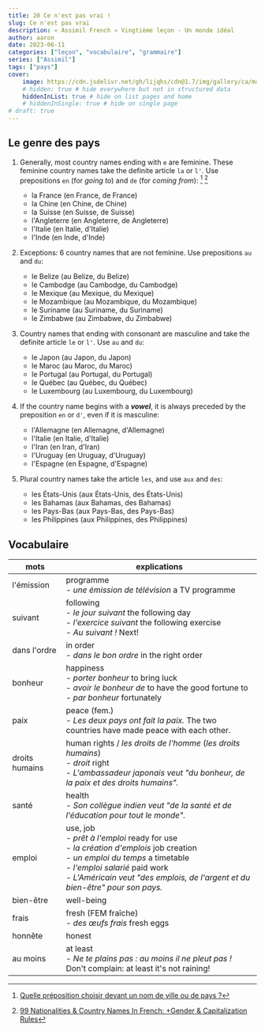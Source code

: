 ```yaml
---
title: 20 Ce n'est pas vrai !
slug: Ce n'est pas vrai
description: « Assimil French » Vingtième leçon - Un monde idéal
author: aaron
date: 2023-06-11
categories: ["leçon", "vocabulaire", "grammaire"]
series: ["Assimil"]
tags: ["pays"]
cover: 
    image: https://cdn.jsdelivr.net/gh/lijqhs/cdn@1.7/img/gallery/ca/mark-koch-KiRlN3jjVNU-unsplash.jpg
    # hidden: true # hide everywhere but not in structured data
    hiddenInList: true # hide on list pages and home
    # hiddenInSingle: true # hide on single page
# draft: true
---
```


## Le genre des pays

1. Generally, most country names ending with `e` are feminine. These feminine country names take the definite article `la` or `l'`. Use prepositions `en` (for *going to*) and `de` (for *coming from*): [^1] [^2]
   - la France (en France, de France)
   - la Chine (en Chine, de Chine)
   - la Suisse (en Suisse, de Suisse)
   - l'Angleterre (en Angleterre, de Angleterre)
   - l'Italie (en Italie, d'Italie)
   - l'Inde (en Inde, d'Inde)

2. Exceptions: 6 country names that are not feminine. Use prepositions `au` and `du`:
   - le Belize (au Belize, du Belize)
   - le Cambodge (au Cambodge, du Cambodge)
   - le Mexique (au Mexique, du Mexique)
   - le Mozambique (au Mozambique, du Mozambique)
   - le Suriname (au Suriname, du Suriname)
   - le Zimbabwe (au Zimbabwe, du Zimbabwe)

3. Country names that ending with consonant are masculine and take the definite article `le` or `l'`. Use `au` and `du`:
   - le Japon (au Japon, du Japon)
   - le Maroc (au Maroc, du Maroc)
   - le Portugal (au Portugal, du Portugal)
   - le Québec (au Québec, du Québec)
   - le Luxembourg (au Luxembourg, du Luxembourg)

4. If the country name begins with a ***vowel***, it is always preceded by the preposition `en` or `d'`, even if it is masculine:
   - l'Allemagne (en Allemagne, d'Allemagne)
   - l'Italie (en Italie, d'Italie)
   - l'Iran (en Iran, d'Iran)
   - l'Uruguay (en Uruguay, d'Uruguay)
   - l'Espagne (en Espagne, d'Espagne)

5. Plural country names take the article `les`, and use `aux` and `des`:
   - les États-Unis (aux États-Unis, des États-Unis)
   - les Bahamas (aux Bahamas, des Bahamas)
   - les Pays-Bas (aux Pays-Bas, des Pays-Bas)
   - les Philippines (aux Philippines, des Philippines)

[^1]: [Quelle préposition choisir devant un nom de ville ou de pays ?](https://www.francaisauthentique.com/prepositions-devant-noms-ville-pays/)
[^2]: [99 Nationalities & Country Names In French: +Gender & Capitalization Rules](https://www.annieandre.com/nationalities-in-french-country-names-gender/)

## Vocabulaire

| mots | explications |
| ---- | ---- | 
| l'émission | programme </br> - *une émission de télévision* a TV programme |
| suivant | following </br> - *le jour suivant* the following day </br> - *l'exercice suivant* the following exercise </br> - *Au suivant !* Next! |
| dans l'ordre | in order </br> - *dans le bon ordre* in the right order |
| bonheur | happiness </br> - *porter bonheur* to bring luck </br> - *avoir le bonheur de* to have the good fortune to </br> - *par bonheur* fortunately |
| paix | peace (fem.) </br> - *Les deux pays ont fait la paix.* The two countries have made peace with each other. |
| droits humains | human rights / *les droits de l'homme* (*les droits humains*) </br> - *droit* right </br> - *L'ambassadeur japonais veut "du bonheur, de la paix et des droits humains".* |
| santé | health </br> - *Son collègue indien veut "de la santé et de l'éducation pour tout le monde".* |
| emploi | use, job </br> - *prêt à l'emploi* ready for use </br> - *la création d'emplois* job creation </br> - *un emploi du temps* a timetable </br> - *l'emploi salarié* paid work </br> - *L'Américain veut "des emplois, de l'argent et du bien-être" pour son pays.* |
| bien-être | well-being |
| frais | fresh (FEM fraîche) </br> - *des œufs frais* fresh eggs | 
| honnête | honest |
| au moins | at least </br> - *Ne te plains pas : au moins il ne pleut pas !* Don't complain: at least it's not raining! |